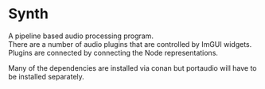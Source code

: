 # Synth
A pipeline based audio processing program. \
There are a number of audio plugins that are controlled by ImGUI widgets. \
Plugins are connected by connecting the Node representations.

Many of the dependencies are installed via conan but portaudio will have to be installed separately.

